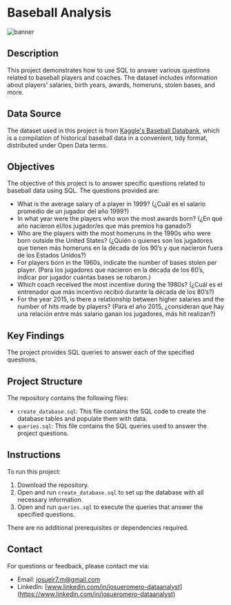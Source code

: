 # Baseball Analysis

![banner](Baseball.jpg)

## Description

This project demonstrates how to use SQL to answer various questions related to baseball players and coaches. The dataset includes information about players' salaries, birth years, awards, homeruns, stolen bases, and more.

## Data Source

The dataset used in this project is from [Kaggle's Baseball Databank](https://www.kaggle.com/datasets/open-source-sports/baseball-databank/data?select=AwardsSharePlayers.csv), which is a compilation of historical baseball data in a convenient, tidy format, distributed under Open Data terms.

## Objectives

The objective of this project is to answer specific questions related to baseball data using SQL. The questions provided are:

- What is the average salary of a player in 1999? (¿Cuál es el salario promedio de un jugador del año 1999?)
- In what year were the players who won the most awards born? (¿En qué año nacieron el/los jugador/es que más premios ha ganado?)
- Who are the players with the most homeruns in the 1990s who were born outside the United States? (¿Quién o quienes son los jugadores que tienen más homeruns en la década de los 90’s y que nacieron fuera de los Estados Unidos?)
- For players born in the 1960s, indicate the number of bases stolen per player. (Para los jugadores que nacieron en la década de los 60’s, indicar por jugador cuántas bases se robaron.)
- Which coach received the most incentive during the 1980s? (¿Cuál es el entrenador que más incentivo recibió durante la década de los 80’s?)
- For the year 2015, is there a relationship between higher salaries and the number of hits made by players? (Para el año 2015, ¿consideran que hay una relación entre más salario ganan los jugadores, más hit realizan?)

## Key Findings

The project provides SQL queries to answer each of the specified questions.

## Project Structure

The repository contains the following files:

- `create_database.sql`: This file contains the SQL code to create the database tables and populate them with data.
- `queries.sql`: This file contains the SQL queries used to answer the project questions.

## Instructions

To run this project:

1. Download the repository.
2. Open and run `create_database.sql` to set up the database with all necessary information.
3. Open and run `queries.sql` to execute the queries that answer the specified questions.

There are no additional prerequisites or dependencies required.

## Contact

For questions or feedback, please contact me via:

- Email: [josuejr7.m@gmail.com](mailto:josuejr7.m@gmail.com)
- LinkedIn: [www.linkedin.com/in/josueromero-dataanalyst](https://www.linkedin.com/in/josueromero-dataanalyst)
